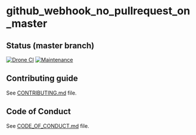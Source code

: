 # github_webhook_no_pullrequest_on_master

[//]: # (automatically generated from https://github.com/metwork-framework/resources/blob/master/cookiecutter/_%7B%7Bcookiecutter.repo%7D%7D/README.md)

## Status (master branch)
[![Drone CI](http://metwork-framework.org:8000/api/badges/metwork-framework/github_webhook_no_pullrequest_on_master/status.svg)](http://metwork-framework.org:8000/metwork-framework/github_webhook_no_pullrequest_on_master)
[![Maintenance](https://github.com/metwork-framework/resources/blob/master/badges/maintained.svg)]()





## Contributing guide

See [CONTRIBUTING.md](CONTRIBUTING.md) file.



## Code of Conduct

See [CODE_OF_CONDUCT.md](CODE_OF_CONDUCT.md) file.


